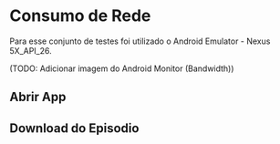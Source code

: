 # Consumo de Rede

Para esse conjunto de testes foi utilizado o Android Emulator - Nexus 5X_API_26.

(TODO: Adicionar imagem do Android Monitor (Bandwidth))

## Abrir App

## Download do Episodio
